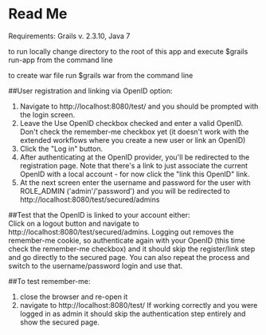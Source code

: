 # Read Me
Requirements: Grails v. 2.3.10, Java 7

to run locally change directory to the root of this app and execute $grails run-app from the command line

to create war file run $grails war from the command line

##User registration and linking via OpenID option:
1. Navigate to http://localhost:8080/test/ and you should be prompted with the login screen.
2. Leave the Use OpenID checkbox checked and enter a valid OpenID. Don't check the remember-me checkbox yet (it doesn't work with the extended workflows where you create a new user or link an OpenID)
3. Click the "Log in" button.
4. After authenticating at the OpenID provider, you'll be redirected to the registration page. Note that there's a link to just associate the current OpenID with a local account - for now click the "link this OpenID" link.
5. At the next screen enter the username and password for the user with ROLE_ADMIN ('admin'/'password') and you will be redirected to http://localhost:8080/test/secured/admins </br>

##Test that the OpenID is linked to your account either: </br>
Click on a logout button and navigate to http://localhost:8080/test/secured/admins. Logging out removes the remember-me cookie, so authenticate again with your OpenID (this time check the remember-me checkbox) and it should skip the register/link step and go directly to the secured page. You can also repeat the process and switch to the username/password login and use that.


##To test remember-me:
1. close the browser and re-open it
2. navigate to http://localhost:8080/test/
If working correctly and you were logged in as admin it should skip the authentication step entirely and show the secured page.
